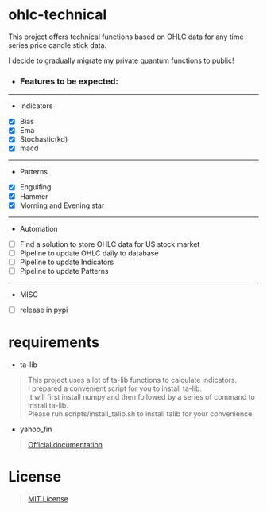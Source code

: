 # ohlc-technical
This project offers technical functions based on OHLC data for any time series price candle stick data.

I decide to gradually migrate my private quantum functions to public!

- ### Features to be expected:
---
- Indicators
- [x] Bias
- [x] Ema
- [x] Stochastic(kd)
- [x] macd
---
- Patterns
- [x] Engulfing
- [x] Hammer
- [x] Morning and Evening star
---
- Automation
- [ ] Find a solution to store OHLC data for US stock market
- [ ] Pipeline to update OHLC daily to database
- [ ] Pipeline to update Indicators
- [ ] Pipeline to update Patterns
---
- MISC
- [ ] release in pypi
# requirements
- ta-lib
> This project uses a lot of ta-lib functions to calculate indicators.  
> I prepared a convenient script for you to install ta-lib.   
> It will first install numpy and then followed by a series of command to install ta-lib.  
> Please run scripts/install_talib.sh to install talib for your convenience.
- yahoo_fin
> [Official documentation](http://theautomatic.net/yahoo_fin-documentation/)

# License
> [MIT License](LICENSE)